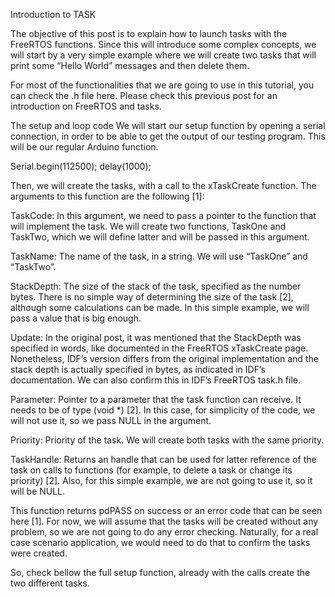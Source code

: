 
Introduction to TASK

The objective of this post is to explain how to launch tasks with the FreeRTOS functions. Since this will introduce some complex concepts, we will start by a very simple example where we will create two tasks that will print some “Hello World” messages and then delete them.

For most of the functionalities that we are going to use in this tutorial, you can check the .h file here. Please check this previous post for an introduction on FreeRTOS and tasks.

The setup and loop code
We will start our setup function by opening a serial connection, in order to be able to get the output of our testing program. This will be our regular Arduino function.

  
Serial.begin(112500);
delay(1000);
  

Then, we will create the tasks, with a call to the xTaskCreate function. The arguments to this function are the following [1]:

TaskCode: In this argument, we need to pass a pointer to the function that will implement the task. We will create two functions, TaskOne and TaskTwo, which we will define latter and will be passed in this argument.

TaskName: The name of the task, in a string. We will use “TaskOne” and “TaskTwo”.

StackDepth: The size of the stack of the task, specified as the number bytes. There is no simple way of determining the size of the task [2], although some calculations can be made. In this simple example, we will pass a value that is big enough.

Update: In the original post, it was mentioned that the StackDepth was specified in words, like documented in the FreeRTOS xTaskCreate page. Nonetheless, IDF’s version differs from the original implementation and the stack depth is actually specified in bytes, as indicated in IDF’s documentation. We can also confirm this in IDF’s FreeRTOS task.h file.

Parameter: Pointer to a parameter that the task function can receive. It needs to be of type (void *) [2]. In this case, for simplicity of the code, we will not use it, so we pass NULL in the argument.

Priority: Priority of the task. We will create both tasks with the same priority.

TaskHandle: Returns an handle that can be used for latter reference of the task on calls to functions (for example, to delete a task or change its priority) [2]. Also, for this simple example, we are not going to use it, so it will be NULL.

This function returns pdPASS on success or an error code that can be seen here [1]. For now, we will assume that the tasks will be created without any problem, so we are not going to do any error checking. Naturally, for a real case scenario application, we would need to do that to confirm the tasks were created.

So, check bellow the full setup function, already with the calls create the two different tasks.
